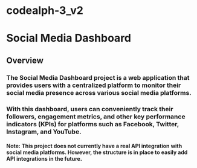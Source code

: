 # codealph-3_v2
# Social Media Dashboard
## Overview
### The Social Media Dashboard project is a web application that provides users with a centralized platform to monitor their social media presence across various social media platforms.
### With this dashboard, users can conveniently track their followers, engagement metrics, and other key performance indicators (KPIs) for platforms such as Facebook, Twitter, Instagram, and YouTube.
#### Note: This project does not currently have a real API integration with social media platforms. However, the structure is in place to easily add API integrations in the future.
